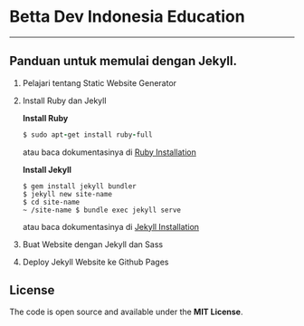 # Betta Dev Indonesia Education
---

## Panduan untuk memulai dengan Jekyll.

1. Pelajari tentang Static Website Generator
2. Install Ruby dan Jekyll
	
	**Install Ruby**
	```ruby
	$ sudo apt-get install ruby-full
	```
	atau baca dokumentasinya di [Ruby Installation](https://www.ruby-lang.org/id/documentation/installation/)

	**Install Jekyll**
	```
	$ gem install jekyll bundler
	$ jekyll new site-name
	$ cd site-name
	~ /site-name $ bundle exec jekyll serve
	```
	atau baca dokumentasinya di [Jekyll Installation](https://jekyllrb.com/docs/installation/)

3. Buat Website dengan Jekyll dan Sass
4. Deploy Jekyll Website ke Github Pages

## License
The code is open source and available under the **MIT License**.
